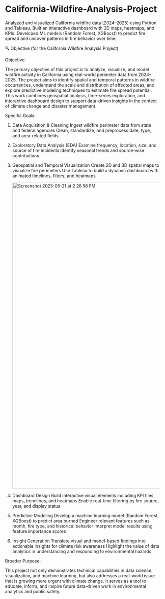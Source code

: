 # California-Wildfire-Analysis-Project
Analyzed and visualized California wildfire data (2024–2025) using Python and Tableau. Built an interactive dashboard with 3D maps, heatmaps, and KPIs. Developed ML models (Random Forest, XGBoost) to predict fire spread and uncover patterns in fire behavior over time.

🔍 Objective (for the California Wildfire Analysis Project)

Objective:

The primary objective of this project is to analyze, visualize, and model wildfire activity in California using real-world perimeter data from 2024–2025. The project aims to identify spatial and temporal patterns in wildfire occurrences, understand the scale and distribution of affected areas, and explore predictive modeling techniques to estimate fire spread potential. This work combines geospatial analysis, time-series exploration, and interactive dashboard design to support data-driven insights in the context of climate change and disaster management.

Specific Goals:

1) Data Acquisition & Cleaning
    Ingest wildfire perimeter data from state and federal agencies
    Clean, standardize, and preprocess date, type, and area-related fields
   
2) Exploratory Data Analysis (EDA)
    Examine frequency, location, size, and source of fire incidents
    Identify seasonal trends and source-wise contributions
   
3) Geospatial and Temporal Visualization
    Create 2D and 3D spatial maps to visualize fire perimeters
    Use Tableau to build a dynamic dashboard with animated timelines, filters, and heatmaps

   <img width="992" alt="Screenshot 2025-05-21 at 2 28 56 PM" src="https://github.com/user-attachments/assets/22429ad3-30db-4442-88cb-f6875a29c030" />

   
5) Dashboard Design
    Build interactive visual elements including KPI tiles, maps, trendlines, and heatmaps
    Enable real-time filtering by fire source, year, and display status
   
6) Predictive Modeling
    Develop a machine learning model (Random Forest, XGBoost) to predict area burned
    Engineer relevant features such as month, fire type, and historical behavior
    Interpret model results using feature importance scores

7) Insight Generation
    Translate visual and model-based findings into actionable insights for climate risk awareness
    Highlight the value of data analytics in understanding and responding to environmental hazards

Broader Purpose:

This project not only demonstrates technical capabilities in data science, visualization, and machine learning, but also addresses a real-world issue that is growing more urgent with climate change. It serves as a tool to educate, inform, and inspire future data-driven work in environmental analytics and public safety.
